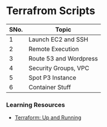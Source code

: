 # Terrafrom Scripts

SNo.| Topic
--- | ---
1 | Launch EC2 and SSH
2 | Remote Execution
3 | Route 53 and Wordpress
4 | Security Groups, VPC
5 | Spot P3 Instance
6 | Container Stuff


### Learning Resources
- [Terraform: Up and Running](https://books.google.de/books?id=ZH1VDgAAQBAJ)
